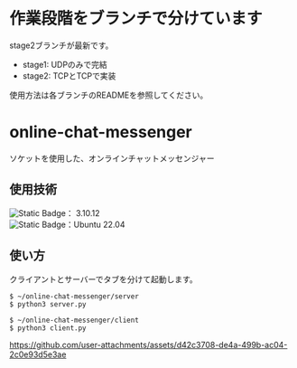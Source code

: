 # 作業段階をブランチで分けています
stage2ブランチが最新です。  
- stage1: UDPのみで完結  
- stage2: TCPとTCPで実装

 使用方法は各ブランチのREADMEを参照してください。


# online-chat-messenger
ソケットを使用した、オンラインチャットメッセンジャー

## 使用技術
![Static Badge](https://img.shields.io/badge/-Python-F9DC3E.svg?style=flat&logo=python)： 3.10.12  
![Static Badge](https://img.shields.io/badge/-Linux-FCC624?style=flat&logo=linux&logoColor=black)：Ubuntu 22.04  

## 使い方
クライアントとサーバーでタブを分けて起動します。
```
$ ~/online-chat-messenger/server
$ python3 server.py 
```
```
$ ~/online-chat-messenger/client
$ python3 client.py 
```
https://github.com/user-attachments/assets/d42c3708-de4a-499b-ac04-2c0e93d5e3ae

